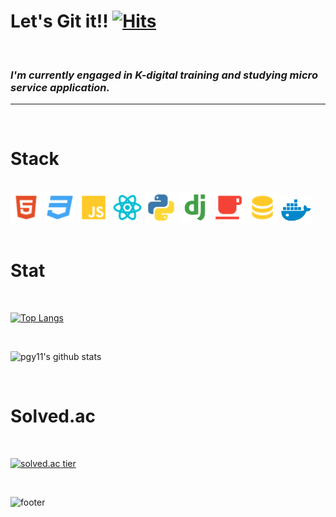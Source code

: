 # Let's Git it!! [![Hits](https://hits.seeyoufarm.com/api/count/incr/badge.svg?url=https%3A%2F%2Fgithub.com%2Fpgy11%2Fhit-counter&count_bg=%2379C83D&title_bg=%23555555&icon=&icon_color=%23E7E7E7&title=hits&edge_flat=false)](https://hits.seeyoufarm.com)

<!--
**pgy11/pgy11** is a ✨ _special_ ✨ repository because its `README.md` (this file) appears on your GitHub profile.
-->
<br/>

<h3>
  <em>
    I'm currently engaged in K-digital training and studying micro service application.<br/>
  </em>
</h3>

---
<br/>

# Stack
<br/>

<div>
<img src='./icon/html.svg' width='50'/>
<img src='./icon/css.svg' width='50'/>
<img src='./icon/javascript.svg' width='50'/>
<img src='./icon/react.svg' width='50'/>
<img src='./icon/python.svg' width='50'/>
<img src='./icon/django.svg' width='50'/>
<img src='./icon/java.svg' width='50'/>
<img src='./icon/database.svg' width='50'/>
<img src='./icon/docker.svg' width='50'/>
</div>
<br/>

# Stat
<br/>

[![Top Langs](https://github-readme-stats.vercel.app/api/top-langs/?username=pgy11&layout=compact&hide=jupyter%20notebook,&theme=algolia)](https://github.com/anuraghazra/github-readme-stats)

<br/>

![pgy11's github stats](https://github-readme-stats.vercel.app/api?username=pgy11&show_icons=true&theme=algolia)

<br/>

# Solved.ac
<br/>

[![solved.ac tier](http://mazassumnida.wtf/api/generate_badge?boj=algorithm_beginner)](https://solved.ac/algorithm_beginner)

<br/>

![footer](https://capsule-render.vercel.app/api?type=wave&color=gradient&height=150&section=footer)
